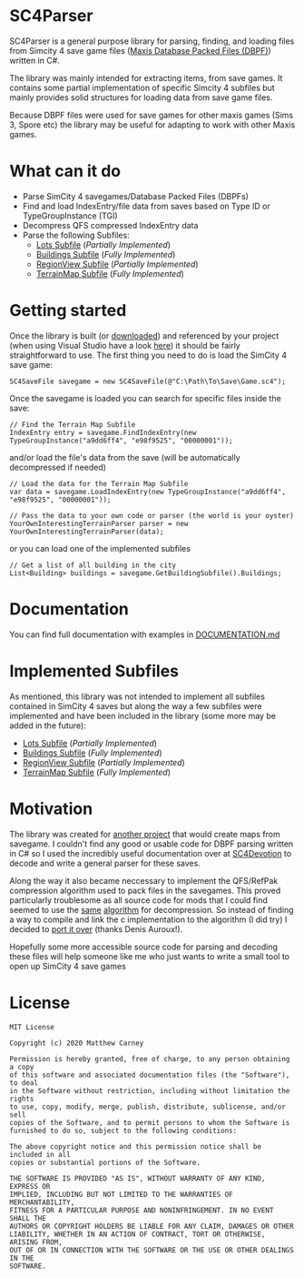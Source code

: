 # SC4Parser
SC4Parser is a general purpose library for parsing, finding, and loading files from Simcity 4 save game files ([Maxis Database Packed Files (DBPF)](https://wiki.sc4devotion.com/index.php?title=Savegame)) written in C#.

The library was mainly intended for extracting items, from save games. It contains some partial implementation of specific Simcity 4 subfiles but mainly provides solid structures for loading data from save game files.

Because DBPF files were used for save games for other maxis games (Sims 3, Spore etc) the library may be useful for adapting to work with other Maxis games.

# What can it do

- Parse SimCity 4 savegames/Database Packed Files (DBPFs)
- Find and load IndexEntry/file data from saves based on Type ID or TypeGroupInstance (TGI)
- Decompress QFS compressed IndexEntry data
- Parse the following Subfiles:
  - [Lots Subfile](https://wiki.sc4devotion.com/index.php?title=Lot_Subfile) (*Partially Implemented*)
  - [Buildings Subfile](https://wiki.sc4devotion.com/index.php?title=Building_Subfile) (*Fully Implemented*)
  - [RegionView Subfile](https://wiki.sc4devotion.com/index.php?title=Region_View_Subfiles) (*Partially Implemented*)
  - [TerrainMap Subfile](https://github.com/sebamarynissen/sc4/blob/227aecdd01fedd78059a4114e6b0a1e9b6bd50a0/lib/terrain-map.js#L19) (*Fully Implemented*)

# Getting started
Once the library is built (or [downloaded](https://github.com/Killeroo/SC4Parser/releases/latest)) and referenced by your project (when using Visual Studio have a look [here](https://docs.microsoft.com/en-us/visualstudio/ide/how-to-add-or-remove-references-by-using-the-reference-manager?view=vs-2019#add-a-reference)) it should be fairly straightforward to use. The first thing you need to do is load the SimCity 4 save game:
```
SC4SaveFile savegame = new SC4SaveFile(@"C:\Path\To\Save\Game.sc4");
```
Once the savegame is loaded you can search for specific files inside the save:
```
// Find the Terrain Map Subfile
IndexEntry entry = savegame.FindIndexEntry(new TypeGroupInstance("a9dd6ff4", "e98f9525", "00000001")); 
```
and/or load the file's data from the save (will be automatically decompressed if needed)
```
// Load the data for the Terrain Map Subfile
var data = savegame.LoadIndexEntry(new TypeGroupInstance("a9dd6ff4", "e98f9525", "00000001"));

// Pass the data to your own code or parser (the world is your oyster)
YourOwnInterestingTerrainParser parser = new YourOwnInterestingTerrainParser(data);
```
or you can load one of the implemented subfiles
```
// Get a list of all building in the city
List<Building> buildings = savegame.GetBuildingSubfile().Buildings;
```

# Documentation
You can find full documentation with examples in [DOCUMENTATION.md](DOCUMENTATION.md)

# Implemented Subfiles
As mentioned, this library was not intended to implement all subfiles contained in SimCity 4 saves but along the way a few subfiles were implemented and have been included in the library (some more may be added in the future):

  - [Lots Subfile](https://wiki.sc4devotion.com/index.php?title=Lot_Subfile) (*Partially Implemented*)
  - [Buildings Subfile](https://wiki.sc4devotion.com/index.php?title=Building_Subfile) (*Fully Implemented*)
  - [RegionView Subfile](https://wiki.sc4devotion.com/index.php?title=Region_View_Subfiles) (*Partially Implemented*)
  - [TerrainMap Subfile](https://github.com/sebamarynissen/sc4/blob/227aecdd01fedd78059a4114e6b0a1e9b6bd50a0/lib/terrain-map.js#L19) (*Fully Implemented*)

# Motivation
The library was created for [another project](https://github.com/Killeroo/SC4Cartographer) that would create maps from savegame. I couldn't find any good or usable code for DBPF parsing written in C# so I used the incredibly useful documentation over at [SC4Devotion](https://wiki.sc4devotion.com/index.php?title=Savegame) to decode and write a general parser for these saves.

Along the way it also became neccessary to implement the QFS/RefPak compression algorithm used to pack files in the savegames. This proved particularly troublesome as all source code for mods that I could find seemed to use the [same](https://github.com/wouanagaine/SC4Mapper-2013/blob/master/Modules/qfs.c) [algorithm](https://github.com/sebamarynissen/sc4/blob/master/src/decompress.cpp) for decompression. So instead of finding a way to compile and link the c implementation to the algorithm (I did try) I decided to [port it over](https://github.com/Killeroo/SC4Parser/blob/master/SC4Parser/Compression/QFS.cs) (thanks Denis Auroux!).

Hopefully some more accessible source code for parsing and decoding these files will help someone like me who just wants to write a small tool to open up SimCity 4 save games

# License
```
MIT License

Copyright (c) 2020 Matthew Carney

Permission is hereby granted, free of charge, to any person obtaining a copy
of this software and associated documentation files (the "Software"), to deal
in the Software without restriction, including without limitation the rights
to use, copy, modify, merge, publish, distribute, sublicense, and/or sell
copies of the Software, and to permit persons to whom the Software is
furnished to do so, subject to the following conditions:

The above copyright notice and this permission notice shall be included in all
copies or substantial portions of the Software.

THE SOFTWARE IS PROVIDED "AS IS", WITHOUT WARRANTY OF ANY KIND, EXPRESS OR
IMPLIED, INCLUDING BUT NOT LIMITED TO THE WARRANTIES OF MERCHANTABILITY,
FITNESS FOR A PARTICULAR PURPOSE AND NONINFRINGEMENT. IN NO EVENT SHALL THE
AUTHORS OR COPYRIGHT HOLDERS BE LIABLE FOR ANY CLAIM, DAMAGES OR OTHER
LIABILITY, WHETHER IN AN ACTION OF CONTRACT, TORT OR OTHERWISE, ARISING FROM,
OUT OF OR IN CONNECTION WITH THE SOFTWARE OR THE USE OR OTHER DEALINGS IN THE
SOFTWARE.
```
